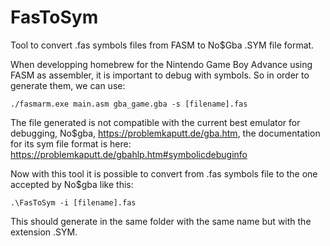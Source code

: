 # FasToSym
Tool to convert .fas symbols files from FASM to No$Gba .SYM file format.

When developping homebrew for the Nintendo Game Boy Advance using FASM as assembler, it is important to debug with symbols. So in order to generate them, we can use:
```
./fasmarm.exe main.asm gba_game.gba -s [filename].fas
```

The file generated is not compatible with the current best emulator for debugging, No$gba, https://problemkaputt.de/gba.htm, the documentation for its sym file format is here: https://problemkaputt.de/gbahlp.htm#symbolicdebuginfo

Now with this tool it is possible to convert from .fas symbols file to the one accepted by No$gba like this:
```
.\FasToSym -i [filename].fas
```
This should generate in the same folder with the same name but with the extension .SYM.
